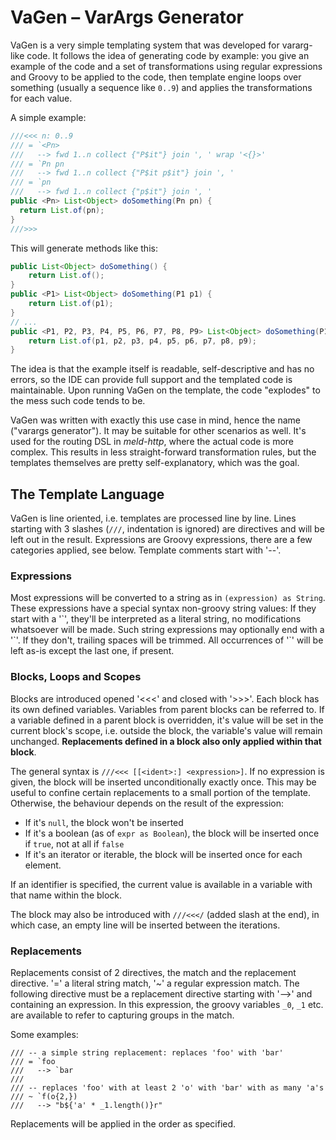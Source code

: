 VaGen – VarArgs Generator
=========================

VaGen is a very simple templating system that was developed for vararg-like
code. It follows the idea of generating code by example: you give an example
of the code and a set of transformations using regular expressions and
Groovy to be applied to the code, then template engine loops over something
(usually a sequence like `0..9`) and applies the transformations for each
value.

A simple example:

```java
///<<< n: 0..9
/// = `<Pn>
///   --> fwd 1..n collect {"P$it"} join ', ' wrap '<{}>'
/// = `Pn pn
///   --> fwd 1..n collect {"P$it p$it"} join ', '
/// = `pn
///   --> fwd 1..n collect {"p$it"} join ', '
public <Pn> List<Object> doSomething(Pn pn) {
  return List.of(pn);
}
///>>>
```

This will generate methods like this:

```java
public List<Object> doSomething() {
    return List.of();
}
public <P1> List<Object> doSomething(P1 p1) {
    return List.of(p1);
}
// ...
public <P1, P2, P3, P4, P5, P6, P7, P8, P9> List<Object> doSomething(P1 p1, P2 p2, P3 p3, P4 p4, P5 p5, P6 p6, P7 p7, P8 p8, P9 p9) {
    return List.of(p1, p2, p3, p4, p5, p6, p7, p8, p9);
}
```

The idea is that the example itself is readable, self-descriptive and has no
errors, so the IDE can provide full support and the templated code is
maintainable. Upon running VaGen on the template, the code "explodes" to
the mess such code tends to be.

VaGen was written with exactly this use case in mind, hence the name
("varargs generator"). It may be suitable for other scenarios as well. It's
used for the routing DSL in *meld-http*, where the actual code is more
complex. This results in less straight-forward transformation rules, but the
templates themselves are pretty self-explanatory, which was the goal.


The Template Language
---------------------

VaGen is line oriented, i.e. templates are processed line by line. Lines
starting with 3 slashes (`///`, indentation is ignored) are directives and
will be left out in the result. Expressions are Groovy expressions, there
are a few categories applied, see below. Template comments start with '--'.

### Expressions

Most expressions will be converted to a string as in `(expression) as
String`. These expressions have a special syntax non-groovy string values:
If they start with a '\`', they'll be interpreted as a literal string, no
modifications whatsoever will be made. Such string expressions may
optionally end with a '\`'. If they don't, trailing spaces will be trimmed. All occurrences of '\`' will be left as-is except the last one, if present.

### Blocks, Loops and Scopes

Blocks are introduced opened '<<<' and closed with '>>>'. Each block has its
own defined variables. Variables from parent blocks can be referred to. If a
variable defined in a parent block is overridden, it's value will be set in
the current block's scope, i.e. outside the block, the variable's value will
remain unchanged. **Replacements defined in a block also only applied within that block**.

The general syntax is `///<<< [[<ident>:] <expression>]`. If no expression
is given, the block will be inserted unconditionally exactly once. This may
be useful to confine certain replacements to a small portion of the
template. Otherwise, the behaviour depends on the result of the expression:

- If it's `null`, the block won't be inserted
- If it's a boolean (as of `expr as Boolean`), the block will be inserted
  once if `true`, not at all if `false`
- If it's an iterator or iterable, the block will be inserted once for each element.

If an identifier is specified, the current value is available in a variable
with that name within the block.

The block may also be introduced with `///<<</` (added slash at the end), in
which case, an empty line will be inserted between the iterations.

### Replacements

Replacements consist of 2 directives, the match and the replacement
directive. '=' a literal string match, '~' a regular expression match. The
following directive must be a replacement directive starting with '-->' and
containing an expression. In this expression, the groovy variables `_0`,
`_1` etc. are available to refer to capturing groups in the match.

Some examples:

```
/// -- a simple string replacement: replaces 'foo' with 'bar'
/// = `foo
///   --> `bar
///
/// -- replaces 'foo' with at least 2 'o' with 'bar' with as many 'a's 
/// ~ `f(o{2,})
///   --> "b${'a' * _1.length()}r"
```

Replacements will be applied in the order as specified.
